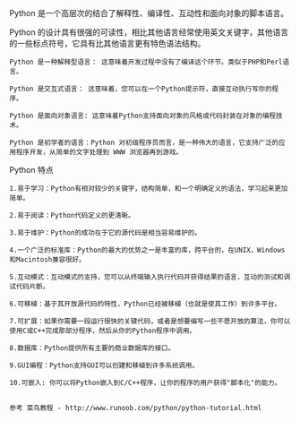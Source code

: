 

Python 是一个高层次的结合了解释性、编译性、互动性和面向对象的脚本语言。

Python 的设计具有很强的可读性，相比其他语言经常使用英文关键字，其他语言的一些标点符号，它具有比其他语言更有特色语法结构。

    Python 是一种解释型语言： 这意味着开发过程中没有了编译这个环节。类似于PHP和Perl语言。

    Python 是交互式语言： 这意味着，您可以在一个Python提示符，直接互动执行写你的程序。

    Python 是面向对象语言: 这意味着Python支持面向对象的风格或代码封装在对象的编程技术。

    Python 是初学者的语言：Python 对初级程序员而言，是一种伟大的语言，它支持广泛的应用程序开发，从简单的文字处理到 WWW 浏览器再到游戏。


Python 特点

    1.易于学习：Python有相对较少的关键字，结构简单，和一个明确定义的语法，学习起来更加简单。

    2.易于阅读：Python代码定义的更清晰。

    3.易于维护：Python的成功在于它的源代码是相当容易维护的。

    4.一个广泛的标准库：Python的最大的优势之一是丰富的库，跨平台的，在UNIX，Windows和Macintosh兼容很好。

    5.互动模式：互动模式的支持，您可以从终端输入执行代码并获得结果的语言，互动的测试和调试代码片断。

    6.可移植：基于其开放源代码的特性，Python已经被移植（也就是使其工作）到许多平台。

    7.可扩展：如果你需要一段运行很快的关键代码，或者是想要编写一些不愿开放的算法，你可以使用C或C++完成那部分程序，然后从你的Python程序中调用。

    8.数据库：Python提供所有主要的商业数据库的接口。

    9.GUI编程：Python支持GUI可以创建和移植到许多系统调用。

    10.可嵌入: 你可以将Python嵌入到C/C++程序，让你的程序的用户获得"脚本化"的能力。


    参考 菜鸟教程 - http://www.runoob.com/python/python-tutorial.html